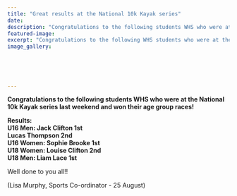 ```yaml
---
title: "Great results at the National 10k Kayak series"
date: 
description: "Congratulations to the following students WHS who were at the National 10k Kayak series last weekend.."
featured-image: 
excerpt: "Congratulations to the following WHS students who were at the National 10k Kayak series last weekend and won their age group races."
image_gallery:
	
	
	
	
	
---
```


<p><strong>Congratulations to the following students WHS who were at the National 10k Kayak series last weekend and won their age group races!&nbsp;</strong></p>
<p><span><strong>Results:</strong><br /><strong>U16 Men: Jack Clifton 1st</strong></span><br /><strong>Lucas Thompson 2nd&nbsp;</strong><br /><strong>U16 Women: Sophie Brooke 1st</strong><br /><strong>U18 Women: Louise Clifton 2nd&nbsp;</strong><span class="text_exposed_show"><br /><strong>U18 Men: Liam Lace 1st&nbsp;</strong><br /></span></p>
<p><span class="text_exposed_show">Well done to you all!!</span></p>
<p><span class="text_exposed_show">(Lisa Murphy, Sports Co-ordinator - 25 August)</span></p>

